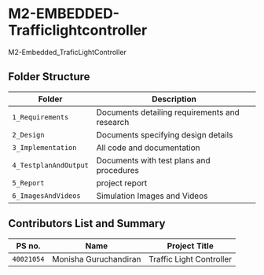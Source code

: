 # M2-EMBEDDED-Trafficlightcontroller
M2-Embedded_TraficLightController



## Folder Structure
|Folder             | Description |
|-------------------| -----------------------------------------|
| `1_Requirements`   | Documents detailing requirements and research|
| `2_Design`         | Documents specifying design details|
| `3_Implementation` | All code and documentation|
| `4_TestplanAndOutput`      | Documents with test plans and procedures|
| `5_Report`      | project report|
| `6_ImagesAndVideos`      | Simulation Images and Videos|

## Contributors List and Summary
|PS no. |  Name   |    Project Title    |
|-------|---------|----------------|
| `40021054` | Monisha Guruchandiran |  Traffic Light Controller | 

